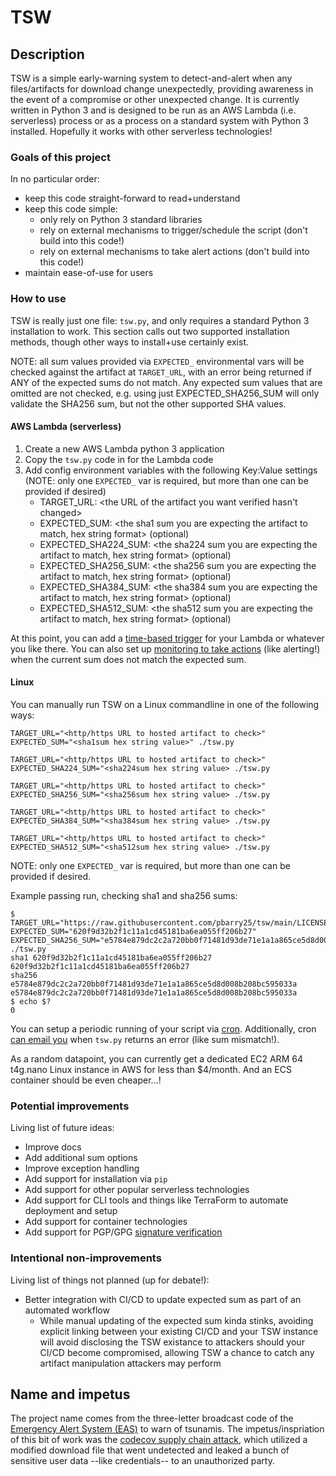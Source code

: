 # TSW

## Description

TSW is a simple early-warning system to detect-and-alert when any files/artifacts for download change unexpectedly, providing awareness in the event of a compromise or other unexpected change. It is currently written in Python 3 and is designed to be run as an AWS Lambda (i.e. serverless) process or as a process on a standard system with Python 3 installed. Hopefully it works with other serverless technologies!

### Goals of this project

In no particular order:

* keep this code straight-forward to read+understand
* keep this code simple:
   * only rely on Python 3 standard libraries
   * rely on external mechanisms to trigger/schedule the script (don't build into this code!)
   * rely on external mechanisms to take alert actions (don't build into this code!)
* maintain ease-of-use for users

### How to use

TSW is really just one file: `tsw.py`, and only requires a standard Python 3 installation to work. This section calls out two supported installation methods, though other ways to install+use certainly exist.

NOTE: all sum values provided via `EXPECTED_` environmental vars will be checked against the artifact at `TARGET_URL`, with an error being returned if ANY of the expected sums do not match. Any expected sum values that are omitted are not checked, e.g. using just EXPECTED_SHA256_SUM will only validate the SHA256 sum, but not the other supported SHA values.

#### AWS Lambda (serverless)

1. Create a new AWS Lambda python 3 application
1. Copy the `tsw.py` code in for the Lambda code
1. Add config environment variables with the following Key:Value settings (NOTE: only one `EXPECTED_` var is required, but more than one can be provided if desired)
   * TARGET_URL: <the URL of the artifact you want verified hasn't changed>
   * EXPECTED_SUM: <the sha1 sum you are expecting the artifact to match, hex string format> (optional)
   * EXPECTED_SHA224_SUM: <the sha224 sum you are expecting the artifact to match, hex string format> (optional)
   * EXPECTED_SHA256_SUM: <the sha256 sum you are expecting the artifact to match, hex string format> (optional)
   * EXPECTED_SHA384_SUM: <the sha384 sum you are expecting the artifact to match, hex string format> (optional)
   * EXPECTED_SHA512_SUM: <the sha512 sum you are expecting the artifact to match, hex string format> (optional)

At this point, you can add a [time-based trigger](https://docs.aws.amazon.com/eventbridge/latest/userguide/eb-run-lambda-schedule.html) for your Lambda or whatever you like there. You can also set up [monitoring to take actions](https://aws.amazon.com/getting-started/hands-on/handle-serverless-application-errors-step-functions-lambda/) (like alerting!) when the current sum does not match the expected sum.

#### Linux

You can manually run TSW on a Linux commandline in one of the following ways:

```
TARGET_URL="<http/https URL to hosted artifact to check>" EXPECTED_SUM="<sha1sum hex string value>" ./tsw.py

TARGET_URL="<http/https URL to hosted artifact to check>" EXPECTED_SHA224_SUM="<sha224sum hex string value> ./tsw.py

TARGET_URL="<http/https URL to hosted artifact to check>" EXPECTED_SHA256_SUM="<sha256sum hex string value> ./tsw.py

TARGET_URL="<http/https URL to hosted artifact to check>" EXPECTED_SHA384_SUM="<sha384sum hex string value> ./tsw.py

TARGET_URL="<http/https URL to hosted artifact to check>" EXPECTED_SHA512_SUM="<sha512sum hex string value> ./tsw.py
```

NOTE: only one `EXPECTED_` var is required, but more than one can be provided if desired.

Example passing run, checking sha1 and sha256 sums:

```
$ TARGET_URL="https://raw.githubusercontent.com/pbarry25/tsw/main/LICENSE" EXPECTED_SUM="620f9d32b2f1c11a1cd45181ba6ea055ff206b27" EXPECTED_SHA256_SUM="e5784e879dc2c2a720bb0f71481d93de71e1a1a865ce5d8d008b208bc595033a" ./tsw.py
sha1 620f9d32b2f1c11a1cd45181ba6ea055ff206b27 620f9d32b2f1c11a1cd45181ba6ea055ff206b27
sha256 e5784e879dc2c2a720bb0f71481d93de71e1a1a865ce5d8d008b208bc595033a e5784e879dc2c2a720bb0f71481d93de71e1a1a865ce5d8d008b208bc595033a
$ echo $?
0
```

You can setup a periodic running of your script via [cron](https://opensource.com/article/17/11/how-use-cron-linux). Additionally, cron [can email you](https://askubuntu.com/questions/418237/how-to-detect-error-in-cron-jobs) when `tsw.py` returns an error (like sum mismatch!).

As a random datapoint, you can currently get a dedicated EC2 ARM 64 t4g.nano Linux instance in AWS for less than $4/month. And an ECS container should be even cheaper...!

### Potential improvements

Living list of future ideas:

* Improve docs
* Add additional sum options
* Improve exception handling
* Add support for installation via `pip`
* Add support for other popular serverless technologies
* Add support for CLI tools and things like TerraForm to automate deployment and setup
* Add support for container technologies
* Add support for PGP/GPG [signature verification](https://web.archive.org/web/20201111230210/https://www.gnupg.org/gph/en/manual/x135.html)

### Intentional non-improvements

Living list of things not planned (up for debate!):

* Better integration with CI/CD to update expected sum as part of an automated workflow
  * While manual updating of the expected sum kinda stinks, avoiding explicit linking between your existing CI/CD and your TSW instance will avoid disclosing the TSW existance to attackers should your CI/CD become compromised, allowing TSW a chance to catch any artifact manipulation attackers may perform

## Name and impetus

The project name comes from the three-letter broadcast code of the [Emergency Alert System (EAS)](https://web.archive.org/web/20210419131359/https://www.weather.gov/nwr/eventcodes) to warn of tsunamis. The impetus/inspriation of this bit of work was the [codecov supply chain attack](https://web.archive.org/web/20210421181028/https://thenewstack.io/not-your-usual-supply-chain-hack-the-codecov-bash-uploader-blunder/), which utilized a modified download file that went undetected and leaked a bunch of sensitive user data --like credentials-- to an unauthorized party.
